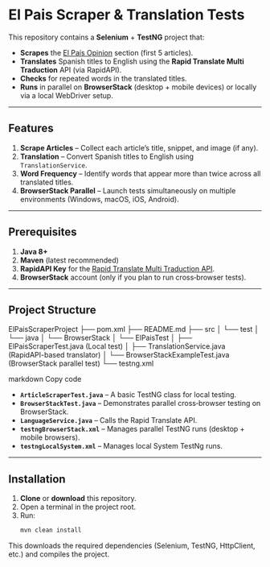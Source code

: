 # El Pais Scraper & Translation Tests

This repository contains a **Selenium** + **TestNG** project that:

- **Scrapes** the [El País Opinion](https://elpais.com/opinion) section (first 5 articles).
- **Translates** Spanish titles to English using the **Rapid Translate Multi Traduction** API (via RapidAPI).
- **Checks** for repeated words in the translated titles.
- **Runs** in parallel on **BrowserStack** (desktop + mobile devices) or locally via a local WebDriver setup.

---

## Features

1. **Scrape Articles** – Collect each article’s title, snippet, and image (if any).  
2. **Translation** – Convert Spanish titles to English using `TranslationService`.  
3. **Word Frequency** – Identify words that appear more than twice across all translated titles.  
4. **BrowserStack Parallel** – Launch tests simultaneously on multiple environments (Windows, macOS, iOS, Android).

---

## Prerequisites

1. **Java 8+**  
2. **Maven** (latest recommended)  
3. **RapidAPI Key** for the [Rapid Translate Multi Traduction API](https://rapidapi.com/).  
4. **BrowserStack** account (only if you plan to run cross‐browser tests).

---

## Project Structure

ElPaisScraperProject ├── pom.xml ├── README.md ├── src │ └── test │ └── java │ └── BrowserStack │ └── ElPaisTest │ ├── ElPaisScraperTest.java (Local test) │ ├── TranslationService.java (RapidAPI-based translator) │ └── BrowserStackExampleTest.java (BrowserStack parallel test) └── testng.xml

markdown
Copy code

- **`ArticleScraperTest.java`** – A basic TestNG class for local testing.  
- **`BrowserStackTest.java`** – Demonstrates parallel cross‐browser testing on BrowserStack.  
- **`LanguageService.java`** – Calls the Rapid Translate API.  
- **`testngBrowserStack.xml`** – Manages parallel TestNG runs (desktop + mobile browsers).
- **`testngLocalSystem.xml`** – Manages local System TestNg runs.

---

## Installation

1. **Clone** or **download** this repository.  
2. Open a terminal in the project root.
3. Run:
   ```bash
   mvn clean install
This downloads the required dependencies (Selenium, TestNG, HttpClient, etc.) and compiles the project.






